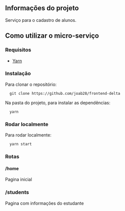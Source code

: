 ## Informações do projeto

Serviço para o cadastro de alunos.

## Como utilizar o micro-serviço

### Requisitos

- [Yarn](https://classic.yarnpkg.com/en/docs/install)

### Instalação

Para clonar o repositório:

```
  git clone https://github.com/joab28/frontend-delta
```

Na pasta do projeto, para instalar as dependências:

```
  yarn
```

### Rodar localmente

Para rodar localmente:

```
  yarn start
```

### Rotas

#### /home

Pagina inicial

### /students

Pagina com informações do estudante

